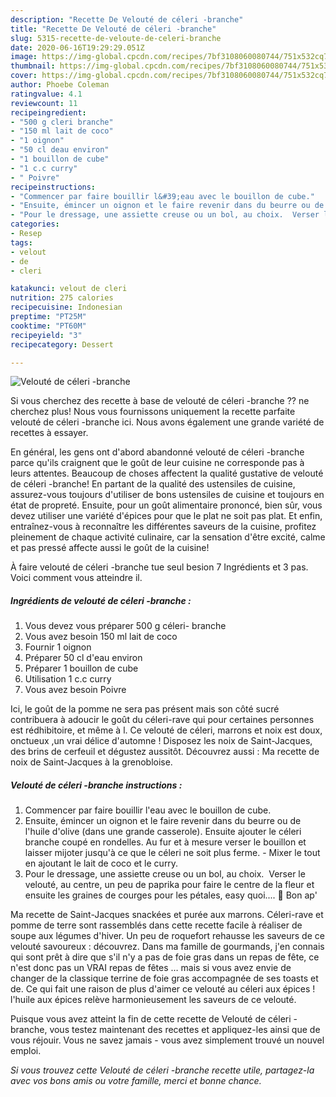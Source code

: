 ```yaml
---
description: "Recette De Velouté de céleri -branche"
title: "Recette De Velouté de céleri -branche"
slug: 5315-recette-de-veloute-de-celeri-branche
date: 2020-06-16T19:29:29.051Z
image: https://img-global.cpcdn.com/recipes/7bf3108060080744/751x532cq70/veloute-de-celeri-branche-photo-principale-de-la-recette.jpg
thumbnail: https://img-global.cpcdn.com/recipes/7bf3108060080744/751x532cq70/veloute-de-celeri-branche-photo-principale-de-la-recette.jpg
cover: https://img-global.cpcdn.com/recipes/7bf3108060080744/751x532cq70/veloute-de-celeri-branche-photo-principale-de-la-recette.jpg
author: Phoebe Coleman
ratingvalue: 4.1
reviewcount: 11
recipeingredient:
- "500 g cleri branche"
- "150 ml lait de coco"
- "1 oignon"
- "50 cl deau environ"
- "1 bouillon de cube"
- "1 c.c curry"
- " Poivre"
recipeinstructions:
- "Commencer par faire bouillir l&#39;eau avec le bouillon de cube."
- "Ensuite, émincer un oignon et le faire revenir dans du beurre ou de l&#39;huile d&#39;olive (dans une grande casserole). Ensuite ajouter le céleri branche coupé en rondelles. Au fur et à mesure verser le bouillon et laisser mijoter jusqu&#39;à ce que le céleri ne soit plus ferme. Mixer le tout  en ajoutant le lait de coco et le curry."
- "Pour le dressage, une assiette creuse ou un bol, au choix.  Verser le velouté, au centre, un peu de paprika pour faire le centre de la fleur et ensuite les graines de courges pour les pétales, easy quoi.... 🌻 Bon ap&#39;"
categories:
- Resep
tags:
- velout
- de
- cleri

katakunci: velout de cleri 
nutrition: 275 calories
recipecuisine: Indonesian
preptime: "PT25M"
cooktime: "PT60M"
recipeyield: "3"
recipecategory: Dessert

---
```



![Velouté de céleri -branche](https://img-global.cpcdn.com/recipes/7bf3108060080744/751x532cq70/veloute-de-celeri-branche-photo-principale-de-la-recette.jpg)

Si vous cherchez des recette à base de velouté de céleri -branche ?? ne cherchez plus! Nous vous fournissons uniquement la recette parfaite velouté de céleri -branche ici. Nous avons également une grande variété de recettes à essayer.

En général, les gens ont d'abord abandonné velouté de céleri -branche parce qu'ils craignent que le goût de leur cuisine ne corresponde pas à leurs attentes. Beaucoup de choses affectent la qualité gustative de velouté de céleri -branche! En partant de la qualité des ustensiles de cuisine, assurez-vous toujours d'utiliser de bons ustensiles de cuisine et toujours en état de propreté. Ensuite, pour un goût alimentaire prononcé, bien sûr, vous devez utiliser une variété d'épices pour que le plat ne soit pas plat. Et enfin, entraînez-vous à reconnaître les différentes saveurs de la cuisine, profitez pleinement de chaque activité culinaire, car la sensation d'être excité, calme et pas pressé affecte aussi le goût de la cuisine!

<!--inarticleads1-->

À faire velouté de céleri -branche tue seul besion 7 Ingrédients et 3 pas. Voici comment vous atteindre il.

##### Ingrédients de velouté de céleri -branche :

1. Vous devez vous préparer 500 g céleri- branche
1. Vous avez besoin 150 ml lait de coco
1. Fournir 1 oignon
1. Préparer 50 cl d&#39;eau environ
1. Préparer 1 bouillon de cube
1. Utilisation 1 c.c curry
1. Vous avez besoin  Poivre


Ici, le goût de la pomme ne sera pas présent mais son côté sucré contribuera à adoucir le goût du céleri-rave qui pour certaines personnes est rédhibitoire, et même à l. Ce velouté de céleri, marrons et noix est doux, onctueux ,un vrai délice d&#39;automne ! Disposez les noix de Saint-Jacques, des brins de cerfeuil et dégustez aussitôt. Découvrez aussi : Ma recette de noix de Saint-Jacques à la grenobloise. 

<!--inarticleads2-->

##### Velouté de céleri -branche instructions :

1. Commencer par faire bouillir l&#39;eau avec le bouillon de cube.
1. Ensuite, émincer un oignon et le faire revenir dans du beurre ou de l&#39;huile d&#39;olive (dans une grande casserole). Ensuite ajouter le céleri branche coupé en rondelles. Au fur et à mesure verser le bouillon et laisser mijoter jusqu&#39;à ce que le céleri ne soit plus ferme. - Mixer le tout  en ajoutant le lait de coco et le curry.
1. Pour le dressage, une assiette creuse ou un bol, au choix.  Verser le velouté, au centre, un peu de paprika pour faire le centre de la fleur et ensuite les graines de courges pour les pétales, easy quoi.... 🌻 Bon ap&#39;


Ma recette de Saint-Jacques snackées et purée aux marrons. Céleri-rave et pomme de terre sont rassemblés dans cette recette facile à réaliser de soupe aux légumes d&#39;hiver. Un peu de roquefort rehausse les saveurs de ce velouté savoureux : découvrez. Dans ma famille de gourmands, j&#39;en connais qui sont prêt à dire que s&#39;il n&#39;y a pas de foie gras dans un repas de fête, ce n&#39;est donc pas un VRAI repas de fêtes … mais si vous avez envie de changer de la classique terrine de foie gras accompagnée de ses toasts et de. Ce qui fait une raison de plus d&#39;aimer ce velouté au céleri aux épices ! l&#39;huile aux épices relève harmonieusement les saveurs de ce velouté. 

<!--inarticleads1-->

<p>
Puisque vous avez atteint la fin de cette recette de Velouté de céleri -branche, vous testez maintenant des recettes et appliquez-les ainsi que de vous réjouir. Vous ne savez jamais - vous avez simplement trouvé un nouvel emploi.
</p>

<p>
<i>Si vous trouvez cette Velouté de céleri -branche recette utile, partagez-la avec vos bons amis ou votre famille, merci et bonne chance.</i>
</p>
